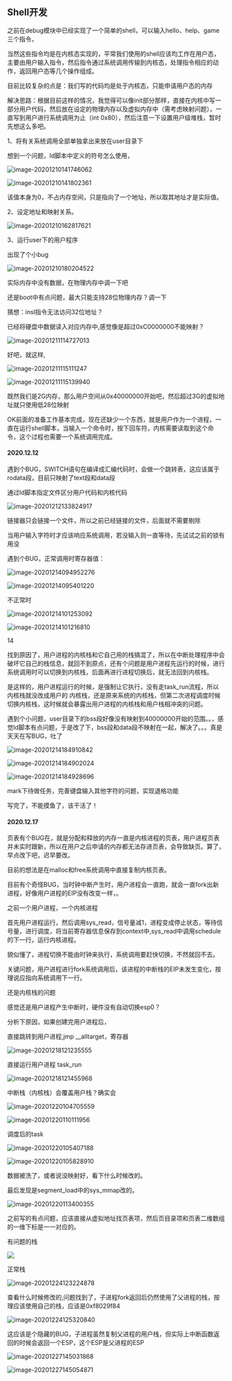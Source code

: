 ## Shell开发

之前在debug模块中已经实现了一个简单的shell，可以输入hello、help、game三个指令，

当然这些指令均是在内核态实现的，平常我们使用的shell应该均工作在用户态，主要由用户输入指令，然后指令通过系统调用传输到内核态，处理指令相应的动作，返回用户态等几个操作组成。

目前比较复杂的点是：我们写的代码均是处于内核态，只能申请用户态的内存

解决思路：根据目前这样的情况，我觉得可以像init部分那样，直接在内核中写一部分用户代码，然后放在设定的物理内存以及虚拟内存中（需考虑映射问题），一直写到用户进行系统调用为止（int 0x80），然后注意一下设置用户级堆栈，暂时先想这么多吧。

1、将有关系统调用全部单独拿出来放在user目录下

想到一个问题，ld脚本中定义的符号怎么使用，

![image-20201210141746062](shell开发.assets/image-20201210141746062.png)

![image-20201210141802361](shell开发.assets/image-20201210141802361.png)

该值本身为0，不占内存空间，只是指向了一个地址，所以取其地址才是实际值。

2、设定地址和映射关系。

![image-20201210162817621](shell开发.assets/image-20201210162817621.png)

3、运行user下的用户程序

出现了个小bug

![image-20201210180204522](shell开发.assets/image-20201210180204522.png)

实际内存中没有数据，在物理内存中调一下吧

还是boot中有点问题，最大只能支持28位物理内存？调一下

猜想：insl指令无法访问32位地址？

已经将硬盘中数据读入对应内存中,感觉像是超过0xC0000000不能映射？

![image-20201211114727013](shell开发.assets/image-20201211114727013.png)

好吧，就这样,

![image-20201211115111247](shell开发.assets/image-20201211115111247.png)

![image-20201211115139940](shell开发.assets/image-20201211115139940.png)

既然我们是2G内存，那么用户空间从0x40000000开始吧，然后超过3G的虚拟地址就只使用低28位映射



OK前面的准备工作基本完成，现在还缺少一个东西，就是用户作为一个进程，一直在运行shell脚本，当输入一个命令时，按下回车符，内核需要读取到这个命令，这个过程也需要一个系统调用完成。

#### 2020.12.12

遇到个BUG，SWITCH语句在编译成汇编代码时，会做一个跳转表，这应该属于rodata段，目前只映射了text段和data段

通过ld脚本指定文件区分用户代码和内核代码

![image-20201212133824917](shell开发.assets/image-20201212133824917.png)

链接器只会链接一个文件，所以之前已经链接的文件，后面就不需要剔除





当用户输入字符时才应该响应系统调用，若没输入则一直等待，先试试之前的锁有用没

遇到个BUG，正常调用时寄存器值：

![image-20201214094952276](shell开发.assets/image-20201214094952276.png)

![image-20201214095401220](shell开发.assets/image-20201214095401220.png)

不正常时

![image-20201214101253092](shell开发.assets/image-20201214101253092.png)

![image-20201214101216810](shell开发.assets/image-20201214101216810.png)

14

找到原因了，用户进程的内核栈和它自己用的栈搞混了，所以在中断处理程序中会破坏它自己的栈信息，就回不到原点，还有个问题是用户进程先运行的时候，进行系统调用时可以切换到内核栈，后面再进行进程切换后，就无法回到内核栈。

是这样的，用户进程运行的时候，是强制让它执行，没有走task_run流程，所以内核栈就没改成用户的 内核栈，还是原来系统的内核栈，但第二次进程调度时候切换内核栈，这时候就会暴露出用户进程的内核栈和用户栈相冲突的问题。



遇到个小问题，user目录下的bss段好像没有映射到40000000开始的范围。。，感觉ld脚本有点问题，于是改了下，bss段和data段不映射在一起，解决了。。。真是天天在写BUG，吐了

![image-20201214184910842](shell开发.assets/image-20201214184910842.png)

![image-20201214184902024](shell开发.assets/image-20201214184902024.png)

![image-20201214184928696](shell开发.assets/image-20201214184928696.png)



mark下待做任务，完善键盘输入其他字符的问题，实现退格功能



写完了，不能摸鱼了，该干活了！



#### 2020.12.17

页表有个BUG在，就是分配和释放的内存一直是内核进程的页表，用户进程页表并未实时跟新，所以在用户之后申请的内存都无法存进页表，会导致缺页。算了，早点改下吧，迟早要改。

目前的想法是在malloc和free系统调用中直接复制内核页表。

目前有个奇怪BUG，当时钟中断产生时，用户进程会一直跑，就会一直fork出新进程，好像用户进程的EIP没有改变一样，。



之前一个用户进程，一个内核进程

首先用户进程运行，然后调用sys_read，信号量减1，进程变成停止状态，等待信号量，进行调度，将当前寄存器信息保存到context中,sys_read中调用schedule的下一行，运行内核进程。

貌似懂了，进程切换不能由时钟来执行，系统调用要赶快切换，不然就回不去。



关键问题，用户进程进行fork系统调用后，该进程的中断栈的EIP未发生变化，按理说应指向系统调用下一行。

还是内核栈的问题

感觉还是用户进程产生中断时，硬件没有自动切换esp0？



分析下原因，如果创建完用户进程后，



直接跳转到用户进程,jmp __alltarget，寄存器

![image-20201218121235555](shell开发.assets/image-20201218121235555.png)

直接运行用户进程 task_run

![image-20201218121455968](shell开发.assets/image-20201218121455968.png)

中断栈（内核栈）会覆盖用户栈？确实会





![image-20201220104705559](shell开发.assets/image-20201220104705559.png)

![image-20201220110111956](shell开发.assets/image-20201220110111956.png)

调度后的task

![image-20201220105407188](shell开发.assets/image-20201220105407188.png)

![image-20201220105828910](shell开发.assets/image-20201220105828910.png)



数据被洗了，或者说没映射好，看下什么时候改的。

最后发现是segment_load中的sys_mmap改的。

![image-20201220113400355](shell开发.assets/image-20201220113400355.png)

之前写的有点问题，应该直接从虚拟地址找页表项，然后页目录项和页表二维数组的一维下标是一一对应的。



有问题的栈

![](shell开发.assets/image-20201224122944221.png)

正常栈

![image-20201224123224878](shell开发.assets/image-20201224123224878.png)

查看什么时候修改的,问题找到了，子进程fork返回后仍然使用了父进程的栈，按理应该使用自己的栈，应该是0xf8029f84

![image-20201224125320840](shell开发.assets/image-20201224125320840.png)

这应该是个隐藏的BUG，子进程虽然复制父进程的用户栈，但实际上中断函数返回的时候会返回一个ESP，这个ESP是父进程的ESP

![image-20201227145031868](shell开发.assets/image-20201227145031868.png)

![image-20201227145054871](shell开发.assets/image-20201227145054871.png)